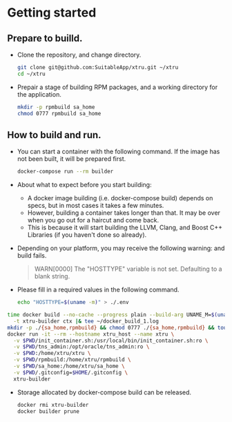 
# Getting started
## Prepare to builld.
- Clone the repository, and change directory.
  ```bash
  git clone git@github.com:SuitableApp/xtru.git ~/xtru
  cd ~/xtru
  ```
- Prepair a stage of building RPM packages, and a working directory for the application.
  ```bash
  mkdir -p rpmbuild sa_home
  chmod 0777 rpmbuild sa_home
  ```

## How to build and run.

- You can start a container with the following command. If the image has not been built, it will be prepared first.
  ```bash
  docker-compose run --rm builder
  ```
- About what to expect before you start building:
  - A docker image building (i.e. docker-compose build) depends on specs, but in most cases it takes a few minutes.
  - However, building a container takes longer than that. It may be over when you go out for a haircut and come back.
  - This is because it will start building the LLVM, Clang, and Boost C++ Libraries (if you haven't done so already).


- Depending on your platform, you may receive the following warning: and build fails.
  > WARN[0000] The "HOSTTYPE" variable is not set. Defaulting to a blank string.

- Please fill in a required values in the following command.
  ```bash
  echo "HOSTTYPE=$(uname -m)" > ./.env
  ```

```bash
time docker build --no-cache --progress plain --build-arg UNAME_M=$(uname -m) \
  -t xtru-builder ctx |& tee ~/docker_build_1.log
mkdir -p ./{sa_home,rpmbuild} && chmod 0777 ./{sa_home,rpmbuild} && touch .gitconfig
docker run -it --rm --hostname xtru_host --name xtru \
  -v $PWD/init_container.sh:/usr/local/bin/init_container.sh:ro \
  -v $PWD/tns_admin:/opt/oracle/tns_admin:ro \
  -v $PWD:/home/xtru/xtru \
  -v $PWD/rpmbuild:/home/xtru/rpmbuild \
  -v $PWD/sa_home:/home/xtru/sa_home \
  -v $PWD/.gitconfig=$HOME/.gitconfig \
  xtru-builder
```

- Storage allocated by docker-compose build can be released.
  ```bash
  docker rmi xtru-builder
  docker builder prune
  ```
